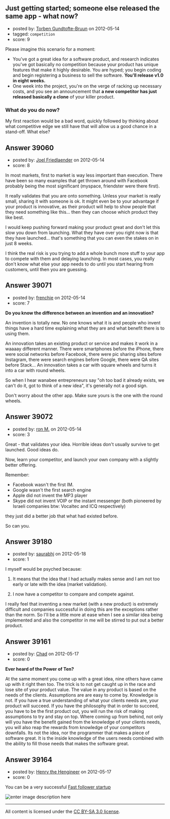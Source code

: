 ## Just getting started; someone else released the same app - what now?

- posted by: [Torben Gundtofte-Bruun](https://stackexchange.com/users/-1/5059-torben-gundtofte-bruun) on 2012-05-14
- tagged: `competition`
- score: 9

Please imagine this scenario for a moment: 

- You've got a great idea for a software product, and research indicates you've got basically no competition because your product has unique features that make it highly desirable. You are hyped; you begin coding and begin registering a business to sell the software. **You'll release v1.0 in eight weeks.**
- One week into the project, you're on the verge of racking up necessary costs, and you see an announcement that **a new competitor has just released basically a clone** of your killer product.

### What do you do now?

My first reaction would be a bad word, quickly followed by thinking about what competitive edge we still have that will allow us a good chance in a stand-off. What else?


## Answer 39060

- posted by: [Joel Friedlaender](https://stackexchange.com/users/-1/5543-joel-friedlaender) on 2012-05-14
- score: 8

In most markets, first to market is way less important than execution.  There have been so many examples that get thrown around with Facebook probably being the most significant (myspace, friendster were there first).

It really validates that you are onto something.  Unless your market is really small, sharing it with someone is ok.  It might even be to your advantage if your product is innovative, as their product will help to show people that they need something like this... then they can choose which product they like best.

I would keep pushing forward making your product great and don't let this slow you down from launching.  What they have over you right now is that they have launched... that's something that you can even the stakes on in just 8 weeks.

I think the real risk is you trying to add a whole bunch more stuff to your app to compete with them and delaying launching.  In most cases, you really don't know what else your app needs to do until you start hearing from customers, until then you are guessing.


## Answer 39071

- posted by: [frenchie](https://stackexchange.com/users/-1/15155-frenchie) on 2012-05-14
- score: 7

**Do you know the difference between an invention and an innovation?**

An invention is totally new. No one knows what it is and people who invent things have a hard time explaining what they are and what benefit there is to using them.

An innovation takes an existing product or service and makes it work in a waaaay different manner. There were smartphones before the iPhone, there were social networks before Facebook, there were pic sharing sites before Instagram, there were search engines before Google, there were QA sites before Stack... An innovation takes a car with square wheels and turns it into a car with round wheels.

So when I hear wanabee entrepreneurs say "oh too bad it already exists, we can't do it, got to think of a new idea", it's generally not a good sign.

Don't worry about the other app. Make sure yours is the one with the round wheels.




## Answer 39072

- posted by: [ron M.](https://stackexchange.com/users/-1/2122-ron-m) on 2012-05-14
- score: 3

Great - that validates your idea. Horrible ideas don't usually survive to get launched. Good ideas do.

Now, learn your competitor, and launch your own company with a slightly better offering. 

Remember:

 - Facebook wasn't the first IM. 
 - Google wasn't the first search engine 
 - Apple did not invent the MP3 player
 - Skype did not invent VOIP or the instant messenger (both pioneered by Israeli companies btw: Vocaltec and ICQ respectively)

they just did a better job that what had existed before.

So can you.


## Answer 39180

- posted by: [saurabhj](https://stackexchange.com/users/-1/17589-saurabhj) on 2012-05-18
- score: 1

I myself would be psyched because:

1. It means that the idea that I had actually makes sense and I am not too early or late with the idea (market validation).

2. I now have a competitor to compare and compete against.

I really feel that inventing a new market (with a new product) is extremely difficult and companies successful in doing this are the exceptions rather than the norm. So I'll be a little more at ease when I see a similar idea being implemented and also the competitor in me will be stirred to put out a better product.


## Answer 39161

- posted by: [Chad](https://stackexchange.com/users/-1/17981-chad) on 2012-05-17
- score: 0

**Ever heard of the Power of Ten?**

At the same moment you come up with a great idea, nine others have came up with it right then too. The trick is to not get caught up in the race and lose site of your product value. The value in any product is based on the needs of the clients. Assumptions are are easy to come by. Knowledge is not. If you have a true understanding of what your clients needs are, your product will succeed. If you have the philosophy that in order to succeed, you have to be the first product out, you will run the risk of making assumptions to try and stay on top. Where coming up from behind, not only will you have the benefit gained from the knowledge of your clients needs, you will also reap the rewards from knowledge of your competitors downfalls. Its not the idea, nor the programmer that makes a piece of software great. It is the inside knowledge of the users needs combined with the ability to fill those needs that makes the software great.


## Answer 39164

- posted by: [Henry the Hengineer](https://stackexchange.com/users/-1/1692-henry-the-hengineer) on 2012-05-17
- score: 0

<p>You can be a very successful <a href="http://betabeat.com/2011/09/02/clone-wars-rise-of-the-fast-follower-startups/" rel="nofollow">Fast follower startup</a></p>

<p><img src="http://i.stack.imgur.com/m2OBW.jpg" alt="enter image description here"></p>




---

All content is licensed under the [CC BY-SA 3.0 license](https://creativecommons.org/licenses/by-sa/3.0/).
